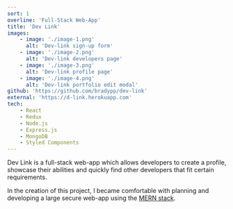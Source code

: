 ```yaml
---
sort: 1
overline: 'Full-Stack Web-App'
title: 'Dev Link'
images:
    - image: './image-1.png'
      alt: 'Dev-link sign-up form'
    - image: './image-2.png'
      alt: 'Dev-link developers page'
    - image: './image-3.png'
      alt: 'Dev-link profile page'
    - image: './image-4.png'
      alt: 'Dev-link portfolio edit modal'
github: 'https://github.com/bradypp/dev-link'
external: 'https://d-link.herokuapp.com'
tech:
    - React
    - Redux
    - Node.js
    - Express.js
    - MongoDB
    - Styled Components
---
```


Dev Link is a full-stack web-app which allows developers to create a profile, showcase their abilities and quickly find other developers that fit certain requirements.

In the creation of this project, I became comfortable with planning and developing a large secure web-app using the [MERN stack](https://www.mongodb.com/mern-stack).
